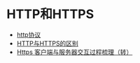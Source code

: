 # HTTP和HTTPS

* [http协议](https://hit-alibaba.github.io/interview/basic/network/HTTP.html)
* [HTTP与HTTPS的区别](http://www.mahaixiang.cn/internet/1233.html)
* [Https 客户端与服务器交互过程梳理（转）](https://www.cnblogs.com/softidea/p/4949589.html)



